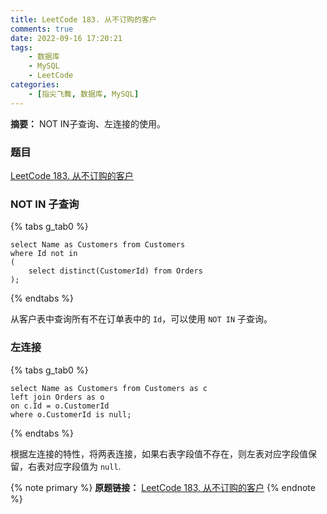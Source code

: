 ```yaml
---
title: LeetCode 183. 从不订购的客户
comments: true
date: 2022-09-16 17:20:21
tags:
    - 数据库
    - MySQL
    - LeetCode
categories:
    - [指尖飞舞, 数据库, MySQL]
---
```

__摘要：__
NOT IN子查询、左连接的使用。
<!-- more -->


### 题目
[LeetCode 183. 从不订购的客户](https://leetcode.cn/problems/customers-who-never-order/)

### NOT IN 子查询

{% tabs g_tab0 %}
<!-- tab MySQL -->
```MySQL
select Name as Customers from Customers 
where Id not in 
(
    select distinct(CustomerId) from Orders
);
```
<!-- endtab -->
{% endtabs %}

从客户表中查询所有不在订单表中的 `Id`，可以使用 `NOT IN` 子查询。

### 左连接

{% tabs g_tab0 %}
<!-- tab MySQL -->
```MySQL
select Name as Customers from Customers as c 
left join Orders as o 
on c.Id = o.CustomerId
where o.CustomerId is null;
```
<!-- endtab -->
{% endtabs %}

根据左连接的特性，将两表连接，如果右表字段值不存在，则左表对应字段值保留，右表对应字段值为 `null`.

{% note primary %}
__原题链接：__ [LeetCode 183. 从不订购的客户](https://leetcode.cn/problems/customers-who-never-order/)
{% endnote %}